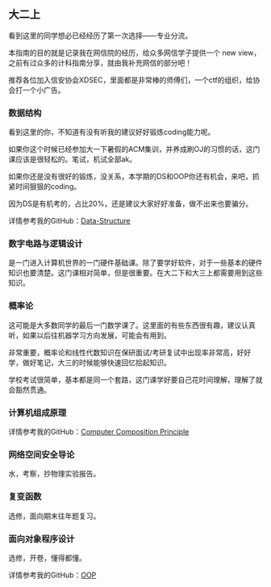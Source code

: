 ## 大二上

看到这里的同学想必已经经历了第一次选择——专业分流。

本指南的目的就是记录我在网信院的经历，给众多网信学子提供一个 new view，之前有过众多的计科指南分享，就由我补充网信的部分吧！

推荐各位加入信安协会XDSEC，里面都是非常棒的师傅们，一个ctf的组织，给协会打一个小广告。

### 数据结构

看到这里的你，不知道有没有听我的建议好好锻炼coding能力呢。

如果你这个时候已经参加大一下暑假的ACM集训，并养成刷OJ的习惯的话，这门课应该是很轻松的。笔试，机试全部ak。

如果你还是没有很好的锻炼，没关系，本学期的DS和OOP你还有机会，来吧，抓紧时间狠狠的coding。

因为DS是有机考的，占比20%，还是建议大家好好准备，做不出来也要骗分。

详情参考我的GitHub：[Data-Structure](https://github.com/XDUgaile/Data-Structure )

### 数字电路与逻辑设计

是一门进入计算机世界的一门硬件基础课。除了要学好软件，对于一些基本的硬件知识也要清楚。这门课相对简单，但是很重要。在大二下和大三上都需要用到这些知识。

### 概率论

这可能是大多数同学的最后一门数学课了。这里面的有些东西很有趣，建议认真听，如果以后往机器学习方向发展，可能会有用到。

非常重要，概率论和线性代数知识在保研面试/考研复试中出现率非常高，好好学，做好笔记，大三的时候能够快速回忆拾起知识。

学校考试很简单，基本都是同一个套路，这门课学好要自己花时间理解，理解了就会豁然贯通。


### 计算机组成原理 

详情参考我的GitHub：[Computer Composition Principle](https://github.com/XDUgaile/Computer_Composition_principle)

### 网络空间安全导论 

水，考察，抄物理实验报告。

### 复变函数

选修，面向期末往年题复习。

### 面向对象程序设计 

选修，开卷，懂得都懂。

详情参考我的GitHub：[OOP](https://github.com/XDUgaile/XDU-SCE-OOP)